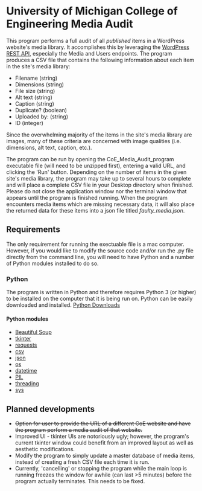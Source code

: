 # University of Michigan College of Engineering Media Audit

This program performs a full audit of all *published* items in a WordPress website's media library. It accomplishes this by leveraging the [WordPress REST API](https://developer.wordpress.org/rest-api/), especially the Media and Users endpoints. The program produces a CSV file that contains the following information about each item in the site's media library:
- Filename (string)
- Dimensions (string)
- File size (string)
- Alt text (string)
- Caption (string)
- Duplicate? (boolean)
- Uploaded by: (string)
- ID (integer)

Since the overwhelming majority of the items in the site's media library are images, many of these criteria are concerned with image qualities (i.e. dimensions, alt text, caption, etc.).

The program can be run by opening the CoE_Media_Audit_program executable file (will need to be unzipped first), entering a valid URL, and clicking the 'Run' button. Depending on the number of items in the given site's media library, the program may take up to several hours to complete and will place a complete CSV file in your Desktop directory when finished. Please do not close the application window nor the terminal window that appears until the program is finished running. When the program encounters media items which are missing necessary data, it will also place the returned data for these items into a json file titled *faulty_media.json*. 


## Requirements
The only requirement for running the exectuable file is a mac computer. However, if you would like to modify the source code and/or run the .py file directly from the command line, you will need to have Python and a number of Python modules installed to do so.

### Python
The program is written in Python and therefore requires Python 3 (or higher) to be installed on the computer that it is being run on. Python can be easily downloaded and installed.
[Python Downloads](https://www.python.org/downloads/)

#### Python modules
- [Beautiful Soup](https://www.crummy.com/software/BeautifulSoup/bs4/doc/)
- [tkinter](https://docs.python.org/3/library/tkinter.html)
- [requests](https://requests.readthedocs.io/en/master/)
- [csv](https://docs.python.org/3/library/csv.html)
- [json](https://docs.python.org/3/library/json.html)
- [os](https://docs.python.org/3/library/os.html)
- [datetime](https://docs.python.org/3/library/datetime.html)
- [PIL](https://www.pythonware.com/products/pil/)
- [threading](https://docs.python.org/3/library/threading.html)
- [sys](https://docs.python.org/3/library/sys.html)


## Planned developments
- ~~Option for user to provide the URL of a different CoE website and have the program perform a media audit of that website.~~
- Improved UI - tkinter UIs are notoriously ugly; however, the program's current tkinter window could benefit from an improved layout as well as aesthetic modifications.
- Modify the program to simply update a master database of media items, instead of creating a fresh CSV file each time it is run.
- Currently, 'cancelling' or stopping the program while the main loop is running freezes the window for awhile (can last >5 minutes) before the program actually terminates. This needs to be fixed.
